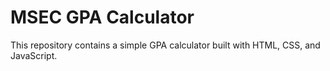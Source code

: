 # MSEC GPA Calculator
This repository contains a simple GPA calculator built with HTML, CSS, and JavaScript.
